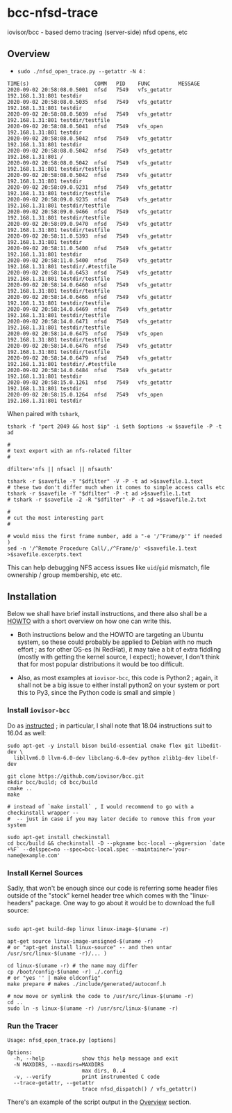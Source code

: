 # bcc-nfsd-trace
iovisor/bcc - based demo tracing (server-side) nfsd opens, etc

## Overview

 * `sudo ./nfsd_open_trace.py --getattr -N 4` :

```
TIME(s)                     COMM   PID    FUNC         MESSAGE
2020-09-02 20:58:08.0.5001  nfsd   7549   vfs_getattr  192.168.1.31:801 testdir
2020-09-02 20:58:08.0.5035  nfsd   7549   vfs_getattr  192.168.1.31:801 testdir
2020-09-02 20:58:08.0.5039  nfsd   7549   vfs_getattr  192.168.1.31:801 testdir/testfile
2020-09-02 20:58:08.0.5041  nfsd   7549   vfs_open     192.168.1.31:801 testdir
2020-09-02 20:58:08.0.5042  nfsd   7549   vfs_getattr  192.168.1.31:801 testdir
2020-09-02 20:58:08.0.5042  nfsd   7549   vfs_getattr  192.168.1.31:801 /
2020-09-02 20:58:08.0.5042  nfsd   7549   vfs_getattr  192.168.1.31:801 testdir/testfile
2020-09-02 20:58:08.0.5042  nfsd   7549   vfs_getattr  192.168.1.31:801 testdir
2020-09-02 20:58:09.0.9231  nfsd   7549   vfs_getattr  192.168.1.31:801 testdir/testfile
2020-09-02 20:58:09.0.9235  nfsd   7549   vfs_getattr  192.168.1.31:801 testdir/testfile
2020-09-02 20:58:09.0.9466  nfsd   7549   vfs_getattr  192.168.1.31:801 testdir/testfile
2020-09-02 20:58:09.0.9470  nfsd   7549   vfs_getattr  192.168.1.31:801 testdir/testfile
2020-09-02 20:58:11.0.5393  nfsd   7549   vfs_getattr  192.168.1.31:801 testdir
2020-09-02 20:58:11.0.5400  nfsd   7549   vfs_getattr  192.168.1.31:801 testdir
2020-09-02 20:58:11.0.5400  nfsd   7549   vfs_getattr  192.168.1.31:801 testdir/.#testfile
2020-09-02 20:58:14.0.6453  nfsd   7549   vfs_getattr  192.168.1.31:801 testdir/testfile
2020-09-02 20:58:14.0.6460  nfsd   7549   vfs_getattr  192.168.1.31:801 testdir/testfile
2020-09-02 20:58:14.0.6466  nfsd   7549   vfs_getattr  192.168.1.31:801 testdir/testfile
2020-09-02 20:58:14.0.6469  nfsd   7549   vfs_getattr  192.168.1.31:801 testdir/testfile
2020-09-02 20:58:14.0.6471  nfsd   7549   vfs_getattr  192.168.1.31:801 testdir/testfile
2020-09-02 20:58:14.0.6475  nfsd   7549   vfs_open     192.168.1.31:801 testdir/testfile
2020-09-02 20:58:14.0.6476  nfsd   7549   vfs_getattr  192.168.1.31:801 testdir/testfile
2020-09-02 20:58:14.0.6479  nfsd   7549   vfs_getattr  192.168.1.31:801 testdir/.#testfile
2020-09-02 20:58:14.0.6484  nfsd   7549   vfs_getattr  192.168.1.31:801 testdir
2020-09-02 20:58:15.0.1261  nfsd   7549   vfs_getattr  192.168.1.31:801 testdir
2020-09-02 20:58:15.0.1264  nfsd   7549   vfs_open     192.168.1.31:801 testdir
```

When paired with `tshark`, 

```Shell
tshark -f "port 2049 && host $ip" -i $eth $options -w $savefile -P -t ad

#
# text export with an nfs-related filter
#

dfilter='nfs || nfsacl || nfsauth'

tshark -r $savefile -Y "$dfilter" -V -P -t ad >$savefile.1.text
# these two don't differ much when it comes to simple access calls etc
tshark -r $savefile -Y "$dfilter" -P -t ad >$savefile.1.txt
# tshark -r $savefile -2 -R "$dfilter" -P -t ad >$savefile.2.txt

#
# cut the most interesting part
#

# would miss the first frame number, add a "-e '/^Frame/p'" if needed )
sed -n '/^Remote Procedure Call/,/^Frame/p' <$savefile.1.text >$savefile.excerpts.text 
```

This can help debugging NFS access issues like `uid`/`gid` mismatch, file ownership / group membership, etc etc.

## Installation

Below we shall have brief install instructions, and there also shall be a [HOWTO](HOWTO.md) with a short overview on how one can write this.

 * Both instructions below and the HOWTO are targeting an Ubuntu system, so these could probably be applied to Debian with no much effort ; 
   as for other OS-es (hi RedHat), it may take a bit of extra fiddling (mostly with getting the kernel source, I expect);
   however, I don't think that for most popular distributions it would be too difficult.

 * Also, as most examples at `iovisor-bcc`, this code is Python2 ; again, it shall not be a big issue to either install python2 on your system or port this to Py3, since the Python code is small and simple )

### Install `iovisor-bcc`

Do as [instructed](https://github.com/iovisor/bcc/blob/master/INSTALL.md#ubuntu---source) ; in particular, I shall note that 18.04 instructions suit to 16.04 as well:

```Shell
sudo apt-get -y install bison build-essential cmake flex git libedit-dev \
  libllvm6.0 llvm-6.0-dev libclang-6.0-dev python zlib1g-dev libelf-dev

git clone https://github.com/iovisor/bcc.git
mkdir bcc/build; cd bcc/build
cmake ..
make

# instead of `make install` , I would recommend to go with a checkinstall wrapper --
#  -- just in case if you may later decide to remove this from your system

sudo apt-get install checkinstall
cd bcc/build && checkinstall -D --pkgname bcc-local --pkgversion `date +%F` --delspec=no --spec=bcc-local.spec --maintainer='your-name@example.com'

```

### Install Kernel Sources

Sadly, that won't be enough since our code is referring some header files outside of the "stock" kernel header tree which comes with the "linux-headers" package.
One way to go about it would be to download the full source:

```Shell

sudo apt-get build-dep linux linux-image-$(uname -r)

apt-get source linux-image-unsigned-$(uname -r)
# or "apt-get install linux-source" -- and then untar /usr/src/linux-$(uname -r)/... )

cd linux-$(uname -r) # the name may differ
cp /boot/config-$(uname -r) ./.config
# or "yes '' | make oldconfig"
make prepare # makes ./include/generated/autoconf.h

# now move or symlink the code to /usr/src/linux-$(uname -r)
cd ..
sudo ln -s linux-$(uname -r) /usr/src/linux-$(uname -r)
```

### Run the Tracer

```
Usage: nfsd_open_trace.py [options]

Options:
  -h, --help            show this help message and exit
  -N MAXDIRS, --maxdirs=MAXDIRS
                        max dirs, 0..4
  -v, --verify          print instrumented C code
  --trace-getattr, --getattr
                        trace nfsd_dispatch() / vfs_getattr()

```

There's an example of the script output in the [Overview](#overview) section.

